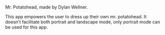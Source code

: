 Mr. Potatohead, made by Dylan Wellner.

This app empowers the user to dress up their own mr. potatohead. It doesn't facilitate both portrait and landscape mode, only portrait mode can be used for this app.
